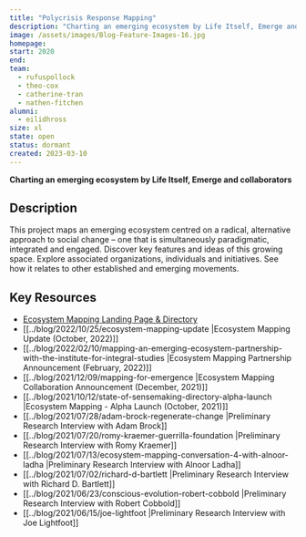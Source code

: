 ```yaml
---
title: "Polycrisis Response Mapping"
description: "Charting an emerging ecosystem by Life Itself, Emerge and collaborators. This project maps an emerging ecosystem centred on a radical, alternative approach to social change – one that is simultaneously paradigmatic, integrated and engaged."
image: /assets/images/Blog-Feature-Images-16.jpg
homepage:
start: 2020
end:
team:
  - rufuspollock
  - theo-cox
  - catherine-tran
  - nathen-fitchen
alumni:
  - eilidhross
size: xl
state: open
status: dormant
created: 2023-03-10
---
```


**Charting an emerging ecosystem by Life Itself, Emerge and collaborators**

## Description

This project maps an emerging ecosystem centred on a radical, alternative approach to social change – one that is simultaneously paradigmatic, integrated and engaged. Discover key features and ideas of this growing space. Explore associated organizations, individuals and initiatives. See how it relates to other established and emerging movements.

## Key Resources

- [Ecosystem Mapping Landing Page & Directory](https://lifeitself.org/ecosystem)
- [[../blog/2022/10/25/ecosystem-mapping-update |Ecosystem Mapping Update (October, 2022)]]
- [[../blog/2022/02/10/mapping-an-emerging-ecosystem-partnership-with-the-institute-for-integral-studies |Ecosystem Mapping Partnership Announcement (February, 2022)]]
- [[../blog/2021/12/09/mapping-for-emergence |Ecosystem Mapping Collaboration Announcement (December, 2021)]]
- [[../blog/2021/10/12/state-of-sensemaking-directory-alpha-launch |Ecosystem Mapping - Alpha Launch (October, 2021)]]
- [[../blog/2021/07/28/adam-brock-regenerate-change |Preliminary Research Interview with Adam Brock]]
- [[../blog/2021/07/20/romy-kraemer-guerrilla-foundation |Preliminary Research Interview with Romy Kraemer]]
- [[../blog/2021/07/13/ecosystem-mapping-conversation-4-with-alnoor-ladha |Preliminary Research Interview with Alnoor Ladha]]
- [[../blog/2021/07/02/richard-d-bartlett |Preliminary Research Interview with Richard D. Bartlett]]
- [[../blog/2021/06/23/conscious-evolution-robert-cobbold |Preliminary Research Interview with Robert Cobbold]]
- [[../blog/2021/06/15/joe-lightfoot |Preliminary Research Interview with Joe Lightfoot]]



